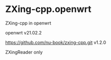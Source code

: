 # ZXing-cpp.openwrt

ZXing-cpp in openwrt

openwrt v21.02.2

https://github.com/nu-book/zxing-cpp.git v1.2.0

ZXingReader only
